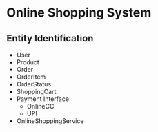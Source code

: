 # Online Shopping System


## Entity Identification

- User
- Product
- Order
- OrderItem
- OrderStatus
- ShoppingCart
- Payment Interface
    - OnlineCC
    - UPI
- OnlineShoppingService